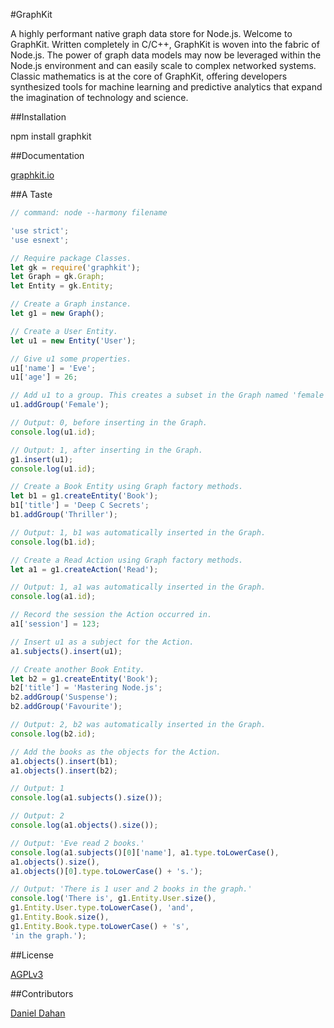 
#GraphKit  

A highly performant native graph data store for Node.js. Welcome to GraphKit. Written completely in C/C\+\+, GraphKit is woven into the fabric of Node.js. The power of graph data models may now be leveraged within the Node.js environment and can easily scale to complex networked systems. Classic mathematics is at the core of GraphKit, offering developers synthesized tools for machine learning and predictive analytics that expand the imagination of technology and science.

##Installation

npm install graphkit

##Documentation

[graphkit.io](http://graphkit.io)

##A Taste

```javascript
// command: node --harmony filename

'use strict';
'use esnext';

// Require package Classes.
let gk = require('graphkit');
let Graph = gk.Graph;
let Entity = gk.Entity;

// Create a Graph instance.
let g1 = new Graph();

// Create a User Entity.
let u1 = new Entity('User');

// Give u1 some properties.
u1['name'] = 'Eve';
u1['age'] = 26;

// Add u1 to a group. This creates a subset in the Graph named 'female'.
u1.addGroup('Female');

// Output: 0, before inserting in the Graph.
console.log(u1.id);

// Output: 1, after inserting in the Graph.
g1.insert(u1);
console.log(u1.id);

// Create a Book Entity using Graph factory methods.
let b1 = g1.createEntity('Book');
b1['title'] = 'Deep C Secrets';
b1.addGroup('Thriller');

// Output: 1, b1 was automatically inserted in the Graph.
console.log(b1.id);

// Create a Read Action using Graph factory methods.
let a1 = g1.createAction('Read');

// Output: 1, a1 was automatically inserted in the Graph.
console.log(a1.id);

// Record the session the Action occurred in.
a1['session'] = 123;

// Insert u1 as a subject for the Action.
a1.subjects().insert(u1);

// Create another Book Entity.
let b2 = g1.createEntity('Book');
b2['title'] = 'Mastering Node.js';
b2.addGroup('Suspense');
b2.addGroup('Favourite');

// Output: 2, b2 was automatically inserted in the Graph.
console.log(b2.id);

// Add the books as the objects for the Action.
a1.objects().insert(b1);
a1.objects().insert(b2);

// Output: 1
console.log(a1.subjects().size());

// Output: 2
console.log(a1.objects().size());

// Output: 'Eve read 2 books.'
console.log(a1.subjects()[0]['name'], a1.type.toLowerCase(), 
a1.objects().size(), 
a1.objects()[0].type.toLowerCase() + 's.');

// Output: 'There is 1 user and 2 books in the graph.'
console.log('There is', g1.Entity.User.size(), 
g1.Entity.User.type.toLowerCase(), 'and', 
g1.Entity.Book.size(), 
g1.Entity.Book.type.toLowerCase() + 's', 
'in the graph.');
```

##License

[AGPLv3](http://choosealicense.com/licenses/agpl-3.0/)

##Contributors

[Daniel Dahan](https://github.com/danieldahan)